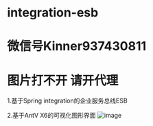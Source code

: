# integration-esb
# 微信号Kinner937430811
# 图片打不开 请开代理
1.基于Spring integration的企业服务总线ESB

2.基于AntV X6的可视化图形界面
![image](https://github.com/zhkin/integration-esb/main/1.jpg)

